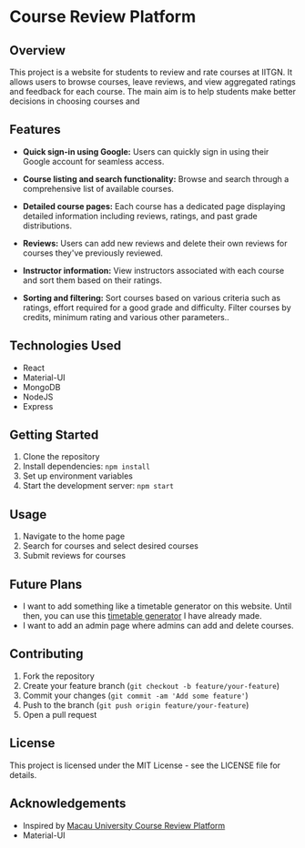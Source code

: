 # Course Review Platform

## Overview

This project is a website for students to review and rate courses at IITGN. It allows users to browse courses, leave reviews, and view aggregated ratings and feedback for each course. The main aim is to help students make better decisions in choosing courses and 


## Features

- **Quick sign-in using Google:** Users can quickly sign in using their Google account for seamless access.
  
- **Course listing and search functionality:** Browse and search through a comprehensive list of available courses.

- **Detailed course pages:** Each course has a dedicated page displaying detailed information including reviews, ratings, and past grade distributions.

- **Reviews:** Users can add new reviews and delete their own reviews for courses they've previously reviewed.

- **Instructor information:** View instructors associated with each course and sort them based on their ratings.

- **Sorting and filtering:** Sort courses based on various criteria such as ratings, effort required for a good grade and difficulty. Filter courses by credits, minimum rating and various other parameters..


## Technologies Used

- React
- Material-UI
- MongoDB
- NodeJS
- Express

## Getting Started

1. Clone the repository
2. Install dependencies: `npm install`
3. Set up environment variables
4. Start the development server: `npm start`

## Usage

1. Navigate to the home page
2. Search for courses and select desired courses
3. Submit reviews for courses

## Future Plans
- I want to add something like a timetable generator on this website. Until then, you can use this [timetable generator](https://timetable-generator-khaki.vercel.app) I have already made.
- I want to add an admin page where admins can add and delete courses.

## Contributing

1. Fork the repository
2. Create your feature branch (`git checkout -b feature/your-feature`)
3. Commit your changes (`git commit -am 'Add some feature'`)
4. Push to the branch (`git push origin feature/your-feature`)
5. Open a pull request

## License

This project is licensed under the MIT License - see the LICENSE file for details.

## Acknowledgements

- Inspired by [Macau University Course Review Platform](https://www.umeh.top/)
- Material-UI

